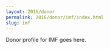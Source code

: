 ```yaml
---
layout: 2016/donor
permalink: 2016/donor/imf/index.html
slug: imf
---
```


Donor profile for IMF goes here.
